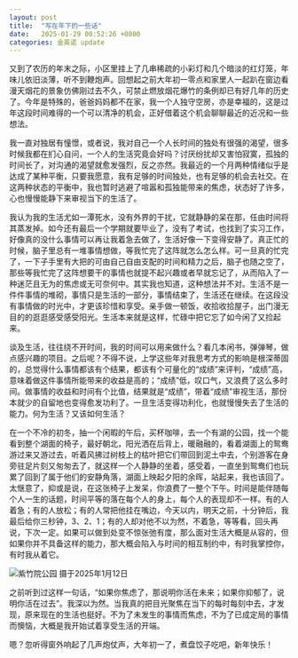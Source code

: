 ```yaml
---
layout: post
title:  "写在年下的一些话"
date:   2025-01-29 00:52:26 +0800
categories: 金英诺 update
---
```


又到了农历的年末之际，小区里挂上了几串稀疏的小彩灯和几个暗淡的红灯笼，年味儿依旧淡薄，听不到鞭炮声。回想起之前大年初一零点和家里人一起趴在窗边看漫天烟花的景象仿佛刚过去不久，可禁止燃放烟花爆竹的条例却已有好几年的历史了。今年是特殊的，爸爸妈妈都不在家，我一个人独守空房，亦是幸福的，这是过年这段时间难得的一个可以清净的机会，正好借着这个机会聊聊最近的近况和一些想法。

我一直对独居有憧憬，或者说，我对自己一个人长时间的独处有很强的渴望，很多时候我都在扪心自问，一个人的生活究竟会好吗？讨厌纷扰却又害怕寂寞，孤独的时间长了，对沟通的渴望就愈发强烈，反之亦然。我最近的一个月两种情绪似乎是达成了某种平衡，只要我愿意，我有足够的时间独处，也有足够的机会去社交。在这两种状态的平衡中，我也暂时逃避了喧嚣和孤独能带来的焦虑，状态好了许多，心也慢慢能静下来审视当下的生活了。

我认为我的生活尤如一潭死水，没有外界的干扰，它就静静的呆在那，任由时间将其蒸发掉。如今还有最后一个学期就要毕业了，没有了考试，也找到了实习工作，好像真的没什么事情可以再让我着急去做了，生活好像一下变得安静了。真正忙的时候，脑子里总有一堆事情想做，等我忙完了这阵就怎么怎么样。可一旦真的忙完了，一下子手里有大把的可由自己自由支配的时间和精力之后，脑子也随之空了，那些等我忙完了这阵想要干的事情也就提不起兴趣或者早就忘记了，从而陷入了一种迷茫且无为的焦虑或无可奈何中。其实我也知道，这种想法并不对。生活不是一件件事情的堆砌，事情只是生活的一部分，事情结束了，生活还在继续。在这段没有事情做的时光中，才更该珍惜和享受。亲手做一顿饭，收拾收拾屋子，出门漫无目的的逛逛感受感受阳光。生活本来就是这样，忙碌中把它忘了如今闲了又捡起来。

谈及生活，往往绕不开时间，我的时间可以用来做什么？看几本闲书，弹弹琴，做点感兴趣的项目。之后呢？不得不说，上学这些年对我思考方式的影响是根深蒂固的，总觉得什么事情都该有个结果，都该有个可量化的“成绩”来评判，“成绩”高，意味着做这件事情所能带来的收益是高的；“成绩”低，叹口气，又浪费了这么多时间。做事情的收益和时间有个比值，结果就是“成绩”，带着“成绩”审视生活，那份本就少的自留地也变得愈发功利了。一旦生活变得功利化，也就慢慢失去了生活的能力。何为生活？又该如何生活？

在一个不冷的初冬，抽一个闲暇的午后，买杯咖啡，去一个有湖的公园，找一个能看到整个湖面的椅子，最好朝北，阳光洒在后背上，暖融融的，看着湖面上的鸳鸯游过来又游过去，听着风拂过树枝上的枯叶把它们带回到泥土中去，个别游客在身旁驻足片刻又匆匆去了，就这样一个人静静的坐着，感受着，一直坐到鸳鸯们也玩累了回到了属于他们的安静角落，湖面上映起夕阳的余晖，站起来，我也该回了。太惬意了，抑或是说，在这张椅子上发呆，你浪费了一整个下午。时间是能伴随每个人一生的话题，时间平等的落在每个人的身上，每个人的表现却不一样。有的人着急；有的人放松；有的人常把他挂在嘴边，今天以内，明天之前，十分钟后，我最后给你三秒钟，3、2、1；有的人却对他不以为然，不着急，等等看，回头再说，下次一定。如果可以做到处变不惊张弛有度，那么面对生活大概是从容的，但如果你并不具备这样的能力，那大概会陷入与时间的相互制约中，有时我掌控你，有时我从着它。

![紫竹院公园 摄于2025年1月12日]({{site.baseurl}}/_posts/_img/紫竹院.jpg)

之前听到过这样一句话，“如果你焦虑了，那说明你活在未来；如果你抑郁了，说明你活在过去”。我深以为然。当我真的把目光聚焦在当下的每时每刻中去，才发现，原来现在的生活也挺好。不为了未发生的事情而焦虑，不为了已成定局的事情而懊恼，大概是我开始试着享受生活的开端。

嗯？忽听得窗外响起了几声炮仗声，大年初一了，煮盘饺子吃吧，新年快乐！